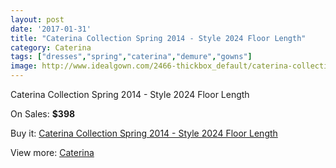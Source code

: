```yaml
---
layout: post
date: '2017-01-31'
title: "Caterina Collection Spring 2014 - Style 2024 Floor Length"
category: Caterina
tags: ["dresses","spring","caterina","demure","gowns"]
image: http://www.idealgown.com/2466-thickbox_default/caterina-collection-spring-2014-style-2024-floor-length.jpg
---
```

Caterina Collection Spring 2014 - Style 2024 Floor Length

On Sales: **$398**
<a href="https://www.idealgown.com/en/caterina/1159-caterina-collection-spring-2014-style-2024-floor-length.html"><amp-img layout="responsive" width="600" height="600" src="//www.idealgown.com/2466-thickbox_default/caterina-collection-spring-2014-style-2024-floor-length.jpg" alt="Caterina Collection Spring 2014 - Style 2024 Floor Length 0" /></a>
<a href="https://www.idealgown.com/en/caterina/1159-caterina-collection-spring-2014-style-2024-floor-length.html"><amp-img layout="responsive" width="600" height="600" src="//www.idealgown.com/2467-thickbox_default/caterina-collection-spring-2014-style-2024-floor-length.jpg" alt="Caterina Collection Spring 2014 - Style 2024 Floor Length 1" /></a>

Buy it: [Caterina Collection Spring 2014 - Style 2024 Floor Length](https://www.idealgown.com/en/caterina/1159-caterina-collection-spring-2014-style-2024-floor-length.html "Caterina Collection Spring 2014 - Style 2024 Floor Length")

View more: [Caterina](https://www.idealgown.com/en/15-caterina "Caterina")